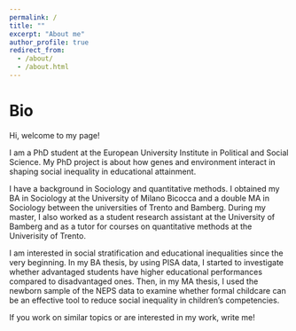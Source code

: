 ```yaml
---
permalink: /
title: ""
excerpt: "About me"
author_profile: true
redirect_from: 
  - /about/
  - /about.html
---
```


Bio
======

Hi, welcome to my page!

I am a PhD student at the European University Institute in Political and Social Science. My PhD project is about how genes and environment interact in shaping social inequality in educational attainment.  

I have a background in Sociology and quantitative methods. I obtained my BA in Sociology at the University of Milano Bicocca and a double MA in Sociology between the universities of Trento and Bamberg. During my master, I also worked as a student research assistant at the University of Bamberg and as a tutor for courses on quantitative methods at the Univerisity of Trento.

I am interested in social stratification and educational inequalities since the very beginning. In my BA thesis, by using PISA data, I started to investigate whether advantaged students have higher educational performances compared to disadvantaged ones. Then, in my MA thesis, I used the newborn sample of the NEPS data to examine whether formal childcare can be an effective tool to reduce social inequality in children’s competencies.  

If you work on similar topics or are interested in my work, write me! 

[](http://gaiaghirardi.github.io/images/bybike1.jpeg)

